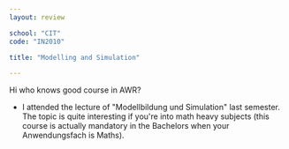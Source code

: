 ```yaml
---
layout: review

school: "CIT"
code: "IN2010"

title: "Modelling and Simulation"

---
```


Hi who knows good course in AWR?

- I attended the lecture of "Modellbildung und Simulation" last semester. The topic is quite interesting if you're into math heavy subjects (this course is actually mandatory in the Bachelors when your Anwendungsfach is Maths).